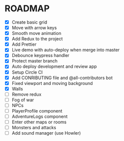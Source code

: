 # ROADMAP

- [x] Create basic grid
- [x] Move with arrow keys
- [x] Smooth move animation
- [x] Add Redux to the project
- [x] Add Prettier
- [x] Live demo with auto-deploy when merge into master
- [x] Debounce keypress handler
- [x] Protect master branch
- [x] Auto deploy development and review app
- [x] Setup Circle CI
- [x] Add CONRIBUTING file and @all-contributors bot
- [x] Fixed viewport and moving background
- [x] Walls
- [ ] Remove redux
- [ ] Fog of war
- [ ] NPCs
- [ ] PlayerProfile component
- [ ] AdventureLogs component
- [ ] Enter other maps or rooms
- [ ] Monsters and attacks
- [ ] Add sound manager (use Howler)
